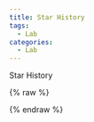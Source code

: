 ```yaml
---
title: Star History
tags:
  - Lab
categories:
  - Lab
---
```

Star History
<!-- more -->
{% raw %}
<star-history-component></star-history-component>
<script src="/js/custom/build/starHistory.bundle.js"></script>
{% endraw %}